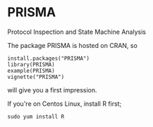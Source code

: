 PRISMA
======

Protocol Inspection and State Machine Analysis

The package PRISMA is hosted on CRAN, so

    install.packages("PRISMA")
    library(PRISMA)
    example(PRISMA)
    vignette("PRISMA")
	
will give you a first impression.

If you're on Centos Linux, install R first;

    sudo yum install R
